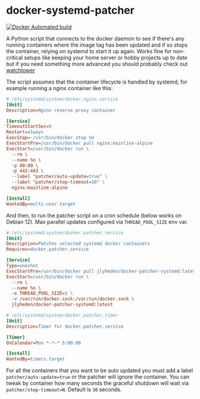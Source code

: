 # docker-systemd-patcher

[![Docker Automated build](https://img.shields.io/docker/automated/jlyheden/docker-patcher-systemd.svg)](https://hub.docker.com/r/jlyheden/docker-patcher-systemd/builds/)

A Python script that connects to the docker daemon to see if there's any running containers where the image tag has been updated and if so stops the container, relying on systemd to start it up again. Works fine for non-critical setups like keeping your home server or hobby projects up to date but if you need something more advanced you should probably check out [watchtower](https://github.com/containrrr/watchtower)

The script assumes that the container lifecycle is handled by systemd, for example running a nginx container like this:

```ini
# /etc/systemd/system/docker.nginx.service
[Unit]
Description=Nginx reverse proxy container

[Service]
TimeoutStartSec=0
Restart=always
ExecStop=-/usr/bin/docker stop %n
ExecStartPre=/usr/bin/docker pull nginx:mainline-alpine
ExecStart=/usr/bin/docker run \
  --rm \
  --name %n \
  -p 80:80 \
  -p 443:443 \
  --label "patcher/auto-update=true" \
  --label "patcher/stop-timeout=30" \
  nginx:mainline-alpine

[Install]
WantedBy=multi-user.target
```

And then, to run the patcher script on a cron schedule (below works on Debian 12). Max parallel updates configured via `THREAD_POOL_SIZE` env var.

```ini
# /etc/systemd/system/docker.patcher.service
[Unit]
Description=Patches selected systemd docker containers
Requires=docker.patcher.service

[Service]
Type=oneshot
ExecStartPre=/usr/bin/docker pull jlyheden/docker-patcher-systemd:latest
ExecStart=/usr/bin/docker run \
  --rm \
  --name %n \
  -e THREAD_POOL_SIZE=3 \
  -v /var/run/docker.sock:/var/run/docker.sock \
  jlyheden/docker-patcher-systemd:latest

# /etc/systemd/system/docker.patcher.timer
[Unit]
Description=Timer for docker.patcher.service

[Timer]
OnCalendar=Mon *-*-* 5:00:00

[Install]
WantedBy=timers.target
```

For all the containers that you want to be auto updated you must add a label `patcher/auto-update=true` or the patcher will ignore the container. You can tweak by container how many seconds the graceful shutdown will wait via `patcher/stop-timeout=N`. Default is `30` seconds.
